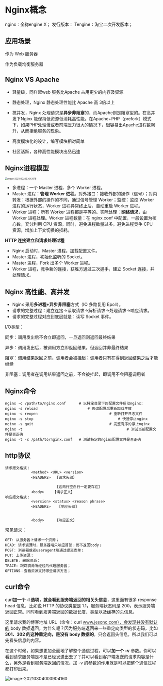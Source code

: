 # Nginx概念

nginx：全称engine X；
		发行版本：
			Tengine：淘宝二次开发版本；

## 应用场景

作为 Web 服务器

作为负载均衡服务器

## Nginx VS Apache

- 轻量级，同样起web 服务比Apache 占用更少的内存及资源

- 静态处理，Nginx 静态处理性能比 Apache 高 3倍以上

- 抗并发，Nginx 处理请求是**异步非阻塞**的，而Apache则是阻塞型的。在高并发下Nginx 能保持低资源低消耗高性能。在Apache+PHP（prefork）模式下，如果PHP处理慢或者前端压力很大的情况下，很容易出Apache进程数飙升，从而拒绝服务的现象。

- 高度模块化的设计，编写模块相对简单

- 社区活跃，各种高性能模块出品迅速

## Nginx进程模型

<img src="https://gitee.com/c_honghui/picture/raw/master/img/20210302233050.png" alt="image-20210302233043576" style="zoom: 50%;" />

- 多进程：一个 Master 进程、多个 Worker 进程。
- Master 进程：**管理 Worker 进程**。对外接口：接收外部的操作（信号）；对内转发：根据外部的操作的不同，通过信号管理 Worker；监控：监控 Worker 进程的运行状态，Worker 进程异常终止后，自动重启 Worker 进程。
- Worker 进程：所有 Worker 进程都是平等的。实际处理：**网络请求**，由 Worker 进程处理。Worker 进程数量：在 nginx.conf 中配置，一般设置为核心数，充分利用 CPU 资源，同时，避免进程数量过多，避免进程竞争 CPU 资源，增加上下文切换的损耗。

**HTTP 连接建立和请求处理过程**

- Nginx 启动时，Master 进程，加载配置文件。
- Master 进程，初始化监听的 Socket。
- Master 进程，Fork 出多个 Worker 进程。
- Worker 进程，竞争新的连接，获胜方通过三次握手，建立 Socket 连接，并处理请求。

## Nginx 高性能、高并发

- Nginx 采用**多进程+异步非阻塞**方式（IO 多路复用 Epoll）。
- 请求的完整过程：建立连接→读取请求→解析请求→处理请求→响应请求。
- 请求的完整过程对应到底层就是：读写 Socket 事件。

I/O类型：

同步：调用发出后不会立即返回，一旦返回则返回最终结果

异步：调用发出后，被调用方立即返回结果，但返回并非最终结果

阻塞：调用结果返回之前，调用者会被挂起；调用者只有在得到返回结果之后才能继续

非阻塞：调用者在调用结果返回之前，不会被挂起，即调用不会阻塞调用者

## Nginx命令

```shell
nginx -c /path/to/nginx.conf  	  # 以特定目录下的配置文件启动nginx:
nginx -s reload            	 	 	  # 修改配置后重新加载生效
nginx -s reopen   			 	 				# 重新打开日志文件
nginx -s stop  				 	 	 				# 快速停止nginx
nginx -s quit  				  	 				# 完整有序的停止nginx
nginx -t    					 		 				# 测试当前配置文件是否正确
nginx -t -c /path/to/nginx.conf   # 测试特定的nginx配置文件是否正确
```

## http协议

	请求报文格式：
				<method> <URL> <version>
				<HEADERS>  【请求头部】
				
				           【这两行空白行一定要存在】
				<body>    【请求正文】
	响应报文格式：
				<version> <status> <reason phrase>
				<HEADERS>   【响应头部】
					
					
				<body>     【响应正文】
常见请求：

```text
GET: 从服务器上请求一个资源；
HEAD: 请求资源时，服务器端只响应首部；而不返回body；
POST: 浏览器或者useragent端通过提交表单；
PUT: 上传资源；
DELETE: 删除资源；
TRACE: 跟踪资源所经过的代理服务器；
OPTIONS：查看资源支持哪些请求方法；
```



## curl命令

curl**加一个 -I 选项，就会看到服务端返回的相关头信息**，这里面有很多 response head 信息，比如说 HTTP 的协议类型是 1.1，服务端状态码是 200，表示服务端返回正常。同时看到服务端返回的数据长度、类型以及缓存的头信息。

这里请求我的博客地址 URL（命令：curl www.jesonc.com），会发现并没有默认的 body 数据返回。为什么呢？因为服务端返回来一些重定向类型的状态码，比如 **301、302 的这种重定向，是没有 body 数据的**，只会返回头信息，所以我们可以先看头信息的内容。

在这个时候，如果想更加全面地了解整个通信过程，可以**加一个 -v** 参数。你可以看到请求服务端是不是已经发送出去了？并可以看到客户端发送的请求内容是什么，另外是看到服务端返回的情况，加 -v 的参数的作用就是可以把整个通信过程都打印出来。

![image-20210304000904160](https://gitee.com/c_honghui/picture/raw/master/img/20210304000904.png)

